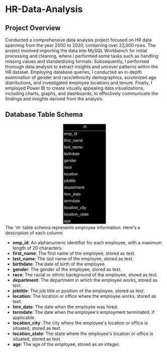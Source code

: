 # HR-Data-Analysis

## Project Overview
Conducted a comprehensive data analysis project focused on HR data spanning from the year 2000 to 2020, containing over 22,000 rows. The project involved importing the data into MySQL Workbench for initial processing and cleaning, where I performed some tasks such as handling missing values and standardizing formats. Subsequently, I performed thorough data analysis to extract insights and uncover patterns within the HR dataset. Employing database queries, I conducted an in-depth examination of gender and race/ethnicity demographics, scrutinized age distributions, and investigated employee locations and tenure. Finally, I employed Power BI to create visually appealing data visualizations, including charts, graphs, and dashboards, to effectively communicate the findings and insights derived from the analysis.

## Database Table Schema
<div style="text-align:center"><img src="rh_table.png" /></div>
The 'rh' table schema represents employee information. Here's a description of each column:

- **emp_id**: An alphanumeric identifier for each employee, with a maximum length of 20 characters.
- **first_name**: The first name of the employee, stored as text.
- **last_name**: The last name of the employee, stored as text.
- **birthdate**: The date of birth of the employee.
- **gender**: The gender of the employee, stored as text.
- **race**: The racial or ethnic background of the employee, stored as text.
- **department**: The department in which the employee works, stored as text.
- **jobtitle**: The job title or position of the employee, stored as text.
- **location**: The location or office where the employee works, stored as text.
- **hire_date**: The date when the employee was hired.
- **termdate**: The date when the employee's employment terminated, if applicable.
- **location_city**: The city where the employee's location or office is situated, stored as text.
- **location_state**: The state where the employee's location or office is situated, stored as text.
- **age**: The age of the employee, stored as an integer.
